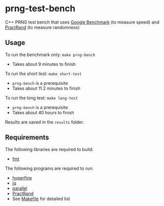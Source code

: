 # prng-test-bench

C++ PRNG test bench that uses [Google Benchmark](https://github.com/google/benchmark) (to measure speed) and [PractRand](https://github.com/planet36/PractRand) (to measure randomness)

## Usage

To run the benchmark only: `make prng-bench`
* Takes about 9 minutes to finish

To run the short test: `make short-test`
* `prng-bench` is a prerequisite
* Takes about 11.2 minutes to finish

To run the long test: `make long-test`
* `prng-bench` is a prerequisite
* Takes about 40 hours to finish

Results are saved in the `results` folder.

## Requirements

The following libraries are required to build:
- [fmt](https://github.com/fmtlib/fmt)

The following programs are required to run:
- [hyperfine](https://github.com/sharkdp/hyperfine)
- [jq](https://github.com/jqlang/jq)
- [parallel](https://www.gnu.org/software/parallel/)
- [PractRand](https://github.com/planet36/PractRand)
- See [Makefile](Makefile) for detailed list
